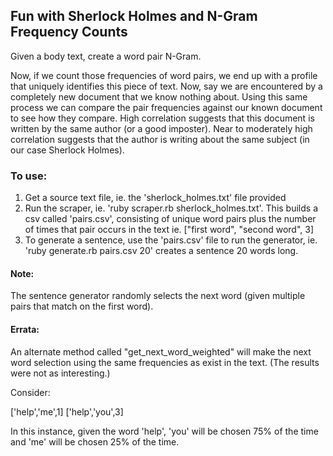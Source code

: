 ## Fun with Sherlock Holmes and N-Gram Frequency Counts

Given a body text, create a word pair N-Gram.

Now, if we count those frequencies of word pairs, we end up with a profile that uniquely identifies 
this piece of text. Now, say we are encountered by a completely new document that we know nothing about.
Using this same process we can compare the pair frequencies against our known document to see how they
compare.  High correlation suggests that this document is written by the same author (or a good imposter).
Near to moderately high correlation suggests that the author is writing about the same subject (in our case
Sherlock Holmes).

### To use:

1. Get a source text file, ie. the 'sherlock_holmes.txt' file provided
2. Run the scraper, ie. 'ruby scraper.rb sherlock_holmes.txt'. This builds a csv called 'pairs.csv', consisting
   of unique word pairs plus the number of times that pair occurs in the text ie. ["first word", "second word", 3]
3. To generate a sentence, use the 'pairs.csv' file to run the generator, ie. 'ruby generate.rb pairs.csv 20' creates a sentence 20 words long.

#### Note: 

The sentence generator randomly selects the next word (given multiple pairs that match on the first word). 

#### Errata: 

An alternate method called "get_next_word_weighted" will make the next word selection using the same frequencies as exist in the text. (The results were not as interesting.)

Consider:

['help','me',1]
['help','you',3]

In this instance, given the word 'help', 'you' will be chosen 75% of the time and 'me' will be chosen 25% of the time.
